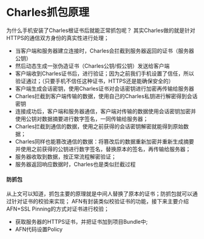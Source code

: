 # Charles抓包原理

为什么手机安装了Charles根证书后就能正常抓包呢？
 其实Charles做的就是针对HTTPS的通信双方身份的真实性进行处理；

- 当客户端和服务器建立连接时，Charles会拦截到服务器返回的证书（服务器公钥）
- 然后动态生成一张伪造证书（Charles公钥/假公钥）发送给客户端
- 客户端收到Charles证书后，进行验证；因为之前我们手机设置了信任，所以验证通过；（只要手机不信任这种证书，HTTPS还是能确保安全的）
- 客户端生成会话密钥，使用Charles证书对会话密钥进行加密再传输给服务器
- Charles拦截到客户端传输的数据，使用自己的Charles私钥进行解密得到会话密钥
- 连接成功后，客户端和服务器通信，客户端对传输的数据使用会话密钥加密并使用公钥对数据摘要进行数字签名，一同传输给服务器；
- Charles拦截到通信的数据，使用之前获得的会话密钥解密就能得到原始数据；
- Charles同样也能篡改通信的数据：将篡改后的数据重新加密并重新生成摘要并使用之前获得的公钥进行数字签名，替换原本的签名，再传输给服务器；
- 服务器收取到数据，按正常流程解密验证；
- 服务器返回响应数据时，Charles也是类似拦截过程



#### 防抓包

从上文可以知道，抓包主要的原理就是中间人替换了原本的证书；防抓包就可以通过针对证书的校验来实现；
 AFN有封装类似校验证书的功能，接下来主要介绍AFN+SSL Pinning的方式对证书进行校验；

- 获取服务器的HTTPS证书，并把证书加到项目Bundle中;
- AFN代码设置Policy



